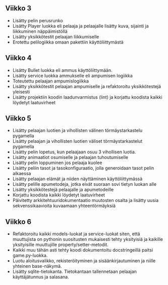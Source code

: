 ## Viikko 3

- Lisätty pelin perusrunko
- Lisätty Player luokka eli pelaaja ja pelaajalle lisätty kuva, sijainti ja liikkuminen
näppäimistöllä
- Lisätty yksikkötestit pelaajan liikkumiselle
- Erotettu pelilogiikka omaan pakettiin käyttöliittymästä

## Viikko 4 

- Lisätty Bullet luokka eli ammus käyttöliittymään. 
- Lisätty service luokka ammukselle eli ampumisen logiikka 
- Toteutettu pelaajan ampumislogiikka
- Lisätty yksikkötestit pelaajan ampumiselle ja refaktoroitu yksikkötestejä yleisesti 
- Lisätty projektiin koodin laadunvarmistus (lint) ja korjattu koodista kaikki löydetyt laatuvirheet

## Viikko 5 

- Lisätty pelaajan luotien ja vihollisten välinen törmäystarkastelu pygamella
- Lisätty pelaajan ja vihollisten luotien väliset törmäystarkastelut pygamella
- Lisätty pelin lopetus, kun pelaajaan osuu 3 vihollisen luotia. 
- Lisätty animaatiot osumiselle ja pelaajan tuhoutumiselle
- Lisätty pelin loppuminen jos pelaaja kuolee
- Lisätty peliin tasot ja tasokonfiguraatio, jolla generoidaan tasot pelin alkaessa
- Lisätty pelaajan elämät ja niiden näyttäminen käyttöliittymässä
- Lisätty pelille apumetodeja, jotka eivät suoraan sovi tietyn luokan alle
- Lisätty yksikkötestejä pelaajalle ja apumetodeille 
- Korjattu koodista kaikki löydetyt laatuvirheet
- Päivitetty arkkitehtuuridokumentaatio muutosten osalta ja lisätty uusia sekvenssikaavioita kuvaamaan yhteentörmäyksiä

## Viikko 6 

- Refaktoroitu kaikki models-luokat ja service-luokat siten, että muuttujista on pythonin suositusten mukaisesti tehty yksityisiä ja kaikille yksityisille muuttujille property/setter-metodit. 
- Kaikki muu tähän asti tehty koodi dokumentoitu docstringeillä paitsi game.py-luokka.
- Luotu aloitusvalikko, rekisteröityminen ja sisäänkirjautuminen ja niille yhteinen base-näkymä.  
- Lisätty sqlite-tietokanta. Tietokantaan tallennetaan pelaajan käyttäjätunnus ja salasana. 